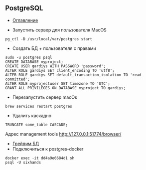 ## PostgreSQL
+ [Оглавление](../README.md)

+ Запустить сервер для пользователя MacOS

```
pg_ctl -D /usr/local/var/postgres start
```
+ Создать БД + пользователя с правами
```
sudo -u postgres psql
CREATE DATABASE myproject;
CREATE USER gardiys WITH PASSWORD 'password';
ALTER ROLE gardiys SET client_encoding TO 'utf8';
ALTER ROLE gardiys SET default_transaction_isolation TO 'read committed';
ALTER ROLE myprojectuser SET timezone TO 'UTC';
GRANT ALL PRIVILEGES ON DATABASE myproject TO gardiys;
```
+ Перезапустить сервер macOs
```
brew services restart postgres
```
+ Удалить каскадно
```
TRUNCATE some_table CASCADE;
```
Адрес management tools http://127.0.0.1:51774/browser/

+ [Грейдим БД](https://ruhighload.com/Тюнинг+базы+postgres)
+ Подключиться к postgres-docker
```
docker exec -it dd4a9e6684d1 sh
psql -U sixhands
```
